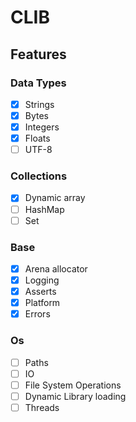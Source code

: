 # CLIB

## Features
### Data Types
- [x] Strings 
- [x] Bytes
- [x] Integers
- [x] Floats
- [ ] UTF-8

### Collections
- [x] Dynamic array
- [ ] HashMap
- [ ] Set

### Base
- [x] Arena allocator
- [x] Logging
- [x] Asserts
- [x] Platform
- [x] Errors

### Os
- [ ] Paths
- [ ] IO 
- [ ] File System Operations
- [ ] Dynamic Library loading
- [ ] Threads 
